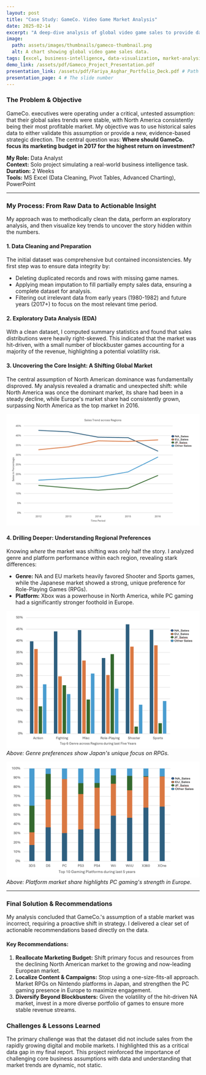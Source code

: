 ```yaml
---
layout: post
title: "Case Study: GameCo. Video Game Market Analysis"
date: 2025-02-14
excerpt: "A deep-dive analysis of global video game sales to provide data-driven recommendations for GameCo.'s 2017 marketing strategy."
image:
  path: assets/images/thumbnails/gameco-thumbnail.png
  alt: A chart showing global video game sales data.
tags: [excel, business-intelligence, data-visualization, market-analysis]
demo_link: /assets/pdf/Gameco_Project_Presentation.pdf
presentation_link: /assets/pdf/Fariya_Asghar_Portfolio_Deck.pdf # Path to the PDF
presentation_page: 4 # The slide number
---
```


### The Problem & Objective
GameCo. executives were operating under a critical, untested assumption: that their global sales trends were stable, with North America consistently being their most profitable market. My objective was to use historical sales data to either validate this assumption or provide a new, evidence-based strategic direction. The central question was: **Where should GameCo. focus its marketing budget in 2017 for the highest return on investment?**

**My Role:** Data Analyst  
**Context:** Solo project simulating a real-world business intelligence task.  
**Duration:** 2 Weeks  
**Tools:** MS Excel (Data Cleaning, Pivot Tables, Advanced Charting), PowerPoint

---

### My Process: From Raw Data to Actionable Insight

My approach was to methodically clean the data, perform an exploratory analysis, and then visualize key trends to uncover the story hidden within the numbers.

#### 1. Data Cleaning and Preparation
The initial dataset was comprehensive but contained inconsistencies. My first step was to ensure data integrity by:
- Deleting duplicated records and rows with missing game names.
- Applying mean imputation to fill partially empty sales data, ensuring a complete dataset for analysis.
- Filtering out irrelevant data from early years (1980-1982) and future years (2017+) to focus on the most relevant time period.

#### 2. Exploratory Data Analysis (EDA)
With a clean dataset, I computed summary statistics and found that sales distributions were heavily right-skewed. This indicated that the market was hit-driven, with a small number of blockbuster games accounting for a majority of the revenue, highlighting a potential volatility risk.

#### 3. Uncovering the Core Insight: A Shifting Global Market
The central assumption of North American dominance was fundamentally disproved. My analysis revealed a dramatic and unexpected shift: while North America was once the dominant market, its share had been in a steady decline, while Europe's market share had consistently grown, surpassing North America as the top market in 2016.

<!-- ACTION: Place your line chart image in /assets/images/ and name it gameco-line-chart.png -->
![Line chart showing EU sales surpassing NA sales in 2016](/assets/images/gameco-line-chart.png)

#### 4. Drilling Deeper: Understanding Regional Preferences
Knowing *where* the market was shifting was only half the story. I analyzed genre and platform performance within each region, revealing stark differences:
- **Genre:** NA and EU markets heavily favored Shooter and Sports games, while the Japanese market showed a strong, unique preference for Role-Playing Games (RPGs).
- **Platform:** Xbox was a powerhouse in North America, while PC gaming had a significantly stronger foothold in Europe.

<!-- ACTION: Place your two charts in /assets/images/ -->
![Clustered column chart of genre preferences by region](/assets/images/gameco-genre-chart.png)
*Above: Genre preferences show Japan's unique focus on RPGs.*

![100% stacked column chart of platform market share](/assets/images/gameco-platform-chart.png)
*Above: Platform market share highlights PC gaming's strength in Europe.*

---

### Final Solution & Recommendations

My analysis concluded that GameCo.'s assumption of a stable market was incorrect, requiring a proactive shift in strategy. I delivered a clear set of actionable recommendations based directly on the data.

#### Key Recommendations:
1.  **Reallocate Marketing Budget:** Shift primary focus and resources from the declining North American market to the growing and now-leading European market.
2.  **Localize Content & Campaigns:** Stop using a one-size-fits-all approach. Market RPGs on Nintendo platforms in Japan, and strengthen the PC gaming presence in Europe to maximize engagement.
3.  **Diversify Beyond Blockbusters:** Given the volatility of the hit-driven NA market, invest in a more diverse portfolio of games to ensure more stable revenue streams.

### Challenges & Lessons Learned
The primary challenge was that the dataset did not include sales from the rapidly growing digital and mobile markets. I highlighted this as a critical data gap in my final report. This project reinforced the importance of challenging core business assumptions with data and understanding that market trends are dynamic, not static.
